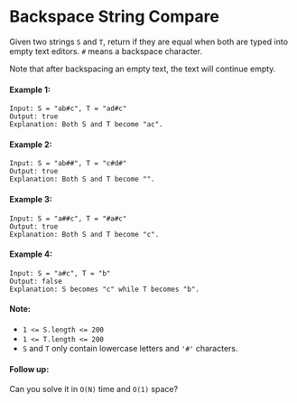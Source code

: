 # Backspace String Compare

Given two strings `S` and `T`, return if they are equal when both are typed into empty text editors. `#` means a backspace character.

Note that after backspacing an empty text, the text will continue empty.

#### Example 1:
```
Input: S = "ab#c", T = "ad#c"
Output: true
Explanation: Both S and T become "ac".
```

#### Example 2:
```
Input: S = "ab##", T = "c#d#"
Output: true
Explanation: Both S and T become "".
```

#### Example 3:
```
Input: S = "a##c", T = "#a#c"
Output: true
Explanation: Both S and T become "c".
```

#### Example 4:
```
Input: S = "a#c", T = "b"
Output: false
Explanation: S becomes "c" while T becomes "b".
```

#### Note:

- `1 <= S.length <= 200`
- `1 <= T.length <= 200`
- `S` and `T` only contain lowercase letters and `'#'` characters.

#### Follow up:

Can you solve it in `O(N)` time and `O(1)` space?